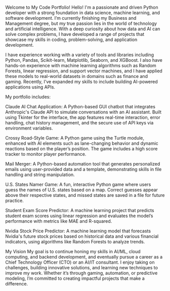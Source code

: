 Welcome to My Code Portfolio!
Hello! I'm a passionate and driven Python developer with a strong foundation in data science, machine learning, and software development. I’m currently finishing my Business and Management degree, but my true passion lies in the world of technology and artificial intelligence. With a deep curiosity about how data and AI can solve complex problems, I have developed a range of projects that showcase my skills in coding, problem-solving, and application development.

I have experience working with a variety of tools and libraries including Python, Pandas, Scikit-learn, Matplotlib, Seaborn, and XGBoost. I also have hands-on experience with machine learning algorithms such as Random Forests, linear regression, and support vector machines, and I have applied these models to real-world datasets in domains such as finance and gaming. Recently, I’ve expanded my skills to include building AI-powered applications using APIs.

My portfolio includes:

Claude AI Chat Application: A Python-based GUI chatbot that integrates Anthropic's Claude API to simulate conversations with an AI assistant. Built using Tkinter for the interface, the app features real-time interaction, error handling, chat history management, and the secure use of API keys via environment variables.

Crossy Road-Style Game: A Python game using the Turtle module, enhanced with AI elements such as lane-changing behavior and dynamic reactions based on the player’s position. The game includes a high score tracker to monitor player performance.

Mail Merger: A Python-based automation tool that generates personalized emails using user-provided data and a template, demonstrating skills in file handling and string manipulation.

U.S. States Namer Game: A fun, interactive Python game where users guess the names of U.S. states based on a map. Correct guesses appear above their respective states, and missed states are saved in a file for future practice.

Student Exam Score Predictor: A machine learning project that predicts student exam scores using linear regression and evaluates the model’s performance with metrics like MAE and R-squared.

Nvidia Stock Price Predictor: A machine learning model that forecasts Nvidia's future stock prices based on historical data and various financial indicators, using algorithms like Random Forests to analyze trends.

My Vision
My goal is to continue honing my skills in AI/ML, cloud computing, and backend development, and eventually pursue a career as a Chief Technology Officer (CTO) or an AI/IT consultant. I enjoy taking on challenges, building innovative solutions, and learning new techniques to improve my work. Whether it’s through gaming, automation, or predictive modeling, I’m committed to creating impactful projects that make a difference.
